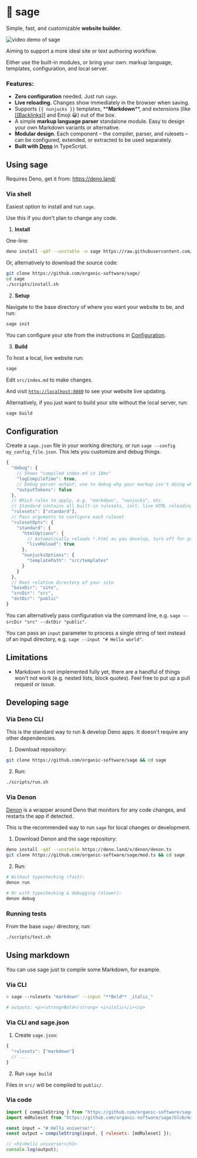 # 🌿 sage

Simple, fast, and customizable **website builder**. 

![video demo of sage](misc/demo.gif)

Aiming to support a more ideal site or text authoring workflow. 

Either use the built-in modules, or bring your own: markup language, templates, configuration, and local server.

### Features:

- **Zero configuration** needed. Just run `sage`.
- **Live reloading.** Changes show immediately in the browser when saving.
- Supports `{{ nunjucks }}` templates, \*\***Markdown**\*\*, and extensions (like
  [[[Backlinks]]](#) and Emoji 😀) out of the box.
- A simple **markup language parser** standalone module. Easy to design your own Markdown variants or alternative.
- **Modular design**. Each component – the compiler, parser, and rulesets – can be  configured, extended, or extracted to be used separately.
- **Built with [Deno](https://deno.land/)** in TypeScript.

## Using sage

Requires Deno, get it from: https://deno.land/

### Via shell

Easiest option to install and run `sage`.

Use this if you don't plan to change any code.

1. **Install**

One-line:
```sh
deno install -qAf --unstable -n sage https://raw.githubusercontent.com/organic-software/sage/main/mod.ts
```

Or, alternatively to download the source code:
```sh
git clone https://github.com/organic-software/sage/
cd sage
./scripts/install.sh
```

2. **Setup**

Navigate to the base directory of where you want your website to be, and run:

```sh
sage init
```

You can configure your site from the instructions in [Configuration](#Configuration).

3. **Build**

To host a local, live website run:

```sh
sage
```

Edit `src/index.md` to make changes.

And visit [`http://localhost:8080`](http://localhost:8080) to see your website live updating.

Alternatively, if you just want to build your site without the local server, run:

```sh
sage build
```

## Configuration

Create a `sage.json` file in your working directory, or run `sage --config my_config_file.json`. This lets you customize and debug things.

```js
{
  "debug": {
    // Shows "compiled index.md in 10ms"
    "logCompileTime": true,
    // Debug parser output, use to debug why your markup isn't doing what you wanted
    "outputTokens": false
  },
  // Which rules to apply, e.g. "markdown", "nunjucks", etc.
  // Standard contains all built-in rulesets, incl. live HTML reloading and others.
  "rulesets": ["standard"],
  // Pass arguments to configure each ruleset
  "rulesetOpts": {
    "standard": {
      "htmlOptions": {
        // Automatically reloads *.html as you develop, turn off for production
        "liveReload": true
      },
      "nunjucksOptions": {
        "templatePath": "src/templates"
      }
    }
  },
  // Root relative directory of your site
  "baseDir": "site",
  "srcDir": "src",
  "dstDir": "public"
}
```

You can alternatively pass configuration via the command line, e.g. `sage --srcDir "src" --dstDir "public"`. 

You can pass an `input` parameter to process a single string of text instead of an input directory, e.g. `sage --input "# Hello world"`.

## Limitations

- Markdown is not implemented fully yet, there are a handful of things won't not work (e.g. nested lists, block quotes). Feel free to put up a pull request or issue.

## Developing sage

### Via Deno CLI

This is the standard way to run & develop Deno apps. It doesn't require any
other dependencies.

1. Download repository:

```bash
git clone https://github.com/organic-software/sage && cd sage
```

2. Run:

```sh
./scripts/run.sh
```

### Via Denon

[Denon](https://github.com/denosaurs/denon) is a wrapper around Deno that
monitors for any code changes, and restarts the app if detected.

This is the recommended way to run `sage` for local changes or development.

1. Download Denon and the sage repository:

```bash
deno install -qAf --unstable https://deno.land/x/denon/denon.ts
git clone https://github.com/organic-software/sage/mod.ts && cd sage
```

2. Run:

```bash
# Without typechecking (fast):
denon run

# Or with typechecking & debugging (slower):
denon debug
```

### Running tests

From the base `sage/` directory, run:

```sh
./scripts/test.sh
```

## Using markdown

You can use sage just to compile some Markdown, for example.

### Via CLI

```sh
> sage --rulesets "markdown" --input "**Bold** _italic_"

# outputs: <p><strong>Bold</strong> <i>italic</i></p>
```

### Via CLI and sage.json

1. Create `sage.json`:

```js
{
  "rulesets": ["markdown"]
  // ...
}
```

2. Run `sage build`

Files in `src/` will be compiled to `public/`.

### Via code

```js
import { compileString } from "https://github.com/organic-software/sage/blob/main/compiler/mod.ts";
import mdRuleset from "https://github.com/organic-software/sage/blob/main/compiler/rules/markdown/ruleset.ts";

const input = "# Hello universe!";
const output = compileString(input, { rulesets: [mdRuleset] });

// <h1>Hello universe!</h1>
console.log(output);
```
